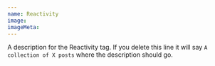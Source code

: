 ```yaml
---
name: Reactivity
image:
imageMeta:
---
```

A description for the Reactivity tag. If you delete this line it will say
`A collection of X posts` where the description should go.
